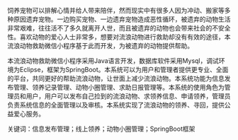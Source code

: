 饲养宠物可以排解心情并给人带来陪伴，然而现实中有很多人因为冲动、搬家等多种原因遗弃宠物。一边购买宠物、一边遗弃宠物造成恶性循环，被遗弃的动物生活非常艰难，往往活不了多久就离开人世，而且被遗弃的动物也会带来社会的不安全性。喜欢动物的爱心人士非常多，想要对流浪动物进行救助却没有有效的途径，本流浪动物救助微信小程序基于此而开发，为被遗弃的动物提供帮助。

本流浪动物救助微信小程序采用Java语言开发，数据库软件采用Mysql，调试环境为Eclipse，框架为SpringBoot。本系统可以为用户和管理者提供更专业、全面的平台，共同更好的帮助流浪动物，让世面上减少流浪动物。本系统功能为信息发布管理、领养记录管理、动物小圈管理、求助日报管理等。本系统的使用角色为管理员和用户，用户可以发布自己捡到的流浪动物、求领养信息、申请领养，管理员负责系统信息的全面管理以及审核。本系统实现了流浪动物的领养、寻回，提供公益爱心服务。
 
关键词：信息发布管理；线上领养；动物小圈管理；SpringBoot框架

